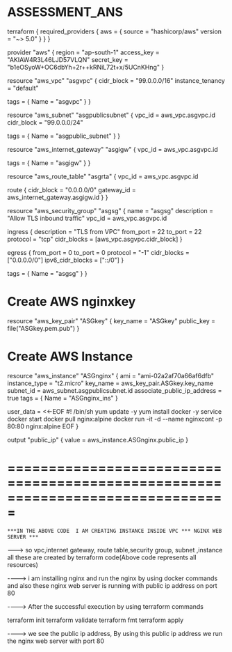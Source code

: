 # ASSESSMENT_ANS

terraform {
  required_providers {
    aws = {
      source  = "hashicorp/aws"
      version = "~> 5.0"
    }
  }
}

provider "aws" {
  region     = "ap-south-1"
  access_key = "AKIAW4R3L46LJD57VLQN"
  secret_key = "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"
}


resource "aws_vpc" "asgvpc" {
  cidr_block       = "99.0.0.0/16"
  instance_tenancy = "default"

  tags = {
    Name = "asgvpc"
  }
}

resource "aws_subnet" "asgpublicsubnet" {
  vpc_id     = aws_vpc.asgvpc.id
  cidr_block = "99.0.0.0/24"

  tags = {
    Name = "asgpublic_subnet"
  }
}

resource "aws_internet_gateway" "asgigw" {
  vpc_id = aws_vpc.asgvpc.id

  tags = {
    Name = "asgigw"
  }
}

resource "aws_route_table" "asgrta" {
  vpc_id = aws_vpc.asgvpc.id

  route {
    cidr_block = "0.0.0.0/0"
    gateway_id = aws_internet_gateway.asgigw.id
  }
}

resource "aws_security_group" "asgsg" {
  name        = "asgsg"
  description = "Allow TLS inbound traffic"
  vpc_id      = aws_vpc.asgvpc.id

  ingress {
    description = "TLS from VPC"
    from_port   = 22
    to_port     = 22
    protocol    = "tcp"
    cidr_blocks = [aws_vpc.asgvpc.cidr_block]
  }

  egress {
    from_port        = 0
    to_port          = 0
    protocol         = "-1"
    cidr_blocks      = ["0.0.0.0/0"]
    ipv6_cidr_blocks = ["::/0"]
  }

  tags = {
    Name = "asgsg"
  }
}



# Create AWS nginxkey

resource "aws_key_pair" "ASGkey" {
  key_name   = "ASGkey"
  public_key = file("ASGkey.pem.pub")
}

# Create AWS Instance
resource "aws_instance" "ASGnginx" {
  ami           = "ami-02a2af70a66af6dfb"
  instance_type = "t2.micro"
  key_name      = aws_key_pair.ASGkey.key_name  
  subnet_id     = aws_subnet.asgpublicsubnet.id 
  associate_public_ip_address = true
  tags = {
    Name = "ASGnginx_ins"
  }

  user_data = <<-EOF
    #! /bin/sh
    yum update -y
    yum install docker -y
    service docker start
    docker pull nginx:alpine
    docker run -it -d --name nginxcont -p 80:80 nginx:alpine
 EOF
}

output "public_ip" {
  value = aws_instance.ASGnginx.public_ip
}



===============================================================================
===============================================================================


    ***IN THE ABOVE CODE  I AM CREATING INSTANCE INSIDE VPC *** NGINX WEB SERVER ***

--->  so vpc,internet gateway, route table,security group, subnet ,instance all these are created by terraform code(Above code represents all resources)
    
----> i am installing nginx and run the nginx by using docker commands and also these nginx web server is running with public ip address on port 80  


----> After the successful execution by using terraform commands
  
   terraform init
   terraform validate
   terraform fmt
   terraform apply



----> we see the public ip address, By using this public ip address we run the nginx web server with port 80 
